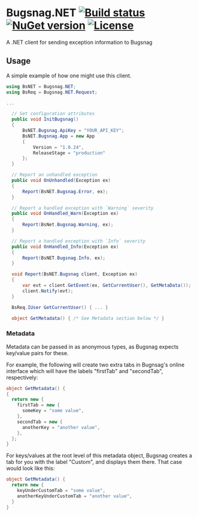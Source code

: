 # Bugsnag.NET [![Build status](https://ci.appveyor.com/api/projects/status/1j8qee5j2bxmle08?svg=true)](https://ci.appveyor.com/project/datNET/bugsnag-net) [![NuGet version](https://badge.fury.io/nu/Bugsnag.NET.svg)](https://badge.fury.io/nu/Bugsnag.NET) [![License](http://img.shields.io/:license-mit-blue.svg?style=flat-square)](http://badges.mit-license.org)

A .NET client for sending exception information to Bugsnag

## Usage
A simple example of how one might use this client.
```csharp
using BsNET = Bugsnag.NET;
using BsReq = Bugsnag.NET.Request;

...

  // Set configuration attributes
  public void InitBugsnag()
  {
      BsNET.Bugsnag.ApiKey = "YOUR_API_KEY";
      BsNET.Bugsnag.App = new App
      {
          Version = "1.0.24",
          ReleaseStage = "production"
      };
  }

  // Report an unhandled exception
  public void OnUnhandled(Exception ex)
  {
      Report(BsNET.Bugsnag.Error, ex);
  }

  // Report a handled exception with `Warning` severity
  public void OnHandled_Warn(Exception ex)
  {
      Report(BsNet.Bugsnag.Warning, ex);
  }

  // Report a handled exception with `Info` severity
  public void OnHandled_Info(Exception ex)
  {
      Report(BsNET.Bugsnag.Info, ex);
  }

  void Report(BsNET.Bugsnag client, Exception ex)
  {
      var evt = client.GetEvent(ex, GetCurrentUser(), GetMetaData());
      client.Notify(evt);
  }

  BsReq.IUser GetCurrentUser() { ... }

  object GetMetadata() { /* See Metadata section below */ }
```

### Metadata
Metadata can be passed in as anonymous types, as Bugsnag expects key/value
pairs for these.

For example, the following will create two extra tabs in Bugnsag's online
interface which will have the labels "firstTab" and "secondTab", respectively:
```cs
object GetMetadata() {
{
  return new {
    firstTab = new {
      someKey = "some value",
    },
    secondTab = new {
      anotherKey = "another value",
    },
  };
}
```

For keys/values at the root level of this metadata object, Bugsnag creates a tab
for you with the label "Custom", and displays them there. That case would look
like this:
```cs
object GetMetadata() {
  return new {
    keyUnderCustomTab = "some value",
    anotherKeyUnderCustomTab = "another value",
  }
}
```
